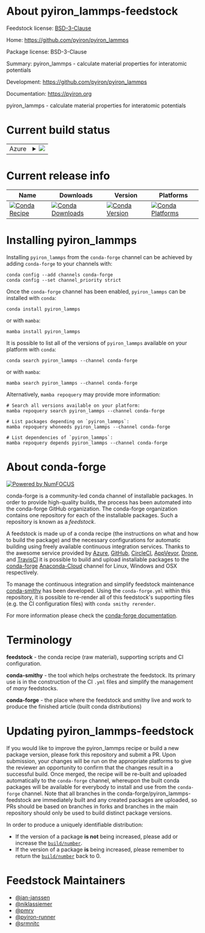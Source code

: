 About pyiron_lammps-feedstock
=============================

Feedstock license: [BSD-3-Clause](https://github.com/conda-forge/pyiron_lammps-feedstock/blob/main/LICENSE.txt)

Home: https://github.com/pyiron/pyiron_lammps

Package license: BSD-3-Clause

Summary: pyiron_lammps - calculate material properties for interatomic potentials

Development: https://github.com/pyiron/pyiron_lammps

Documentation: https://pyiron.org

pyiron_lammps - calculate material properties for interatomic potentials


Current build status
====================


<table>
    
  <tr>
    <td>Azure</td>
    <td>
      <details>
        <summary>
          <a href="https://dev.azure.com/conda-forge/feedstock-builds/_build/latest?definitionId=4868&branchName=main">
            <img src="https://dev.azure.com/conda-forge/feedstock-builds/_apis/build/status/pyiron_lammps-feedstock?branchName=main">
          </a>
        </summary>
        <table>
          <thead><tr><th>Variant</th><th>Status</th></tr></thead>
          <tbody><tr>
              <td>linux_64_python3.10.____cpython</td>
              <td>
                <a href="https://dev.azure.com/conda-forge/feedstock-builds/_build/latest?definitionId=4868&branchName=main">
                  <img src="https://dev.azure.com/conda-forge/feedstock-builds/_apis/build/status/pyiron_lammps-feedstock?branchName=main&jobName=linux&configuration=linux%20linux_64_python3.10.____cpython" alt="variant">
                </a>
              </td>
            </tr><tr>
              <td>linux_64_python3.8.____cpython</td>
              <td>
                <a href="https://dev.azure.com/conda-forge/feedstock-builds/_build/latest?definitionId=4868&branchName=main">
                  <img src="https://dev.azure.com/conda-forge/feedstock-builds/_apis/build/status/pyiron_lammps-feedstock?branchName=main&jobName=linux&configuration=linux%20linux_64_python3.8.____cpython" alt="variant">
                </a>
              </td>
            </tr><tr>
              <td>linux_64_python3.9.____cpython</td>
              <td>
                <a href="https://dev.azure.com/conda-forge/feedstock-builds/_build/latest?definitionId=4868&branchName=main">
                  <img src="https://dev.azure.com/conda-forge/feedstock-builds/_apis/build/status/pyiron_lammps-feedstock?branchName=main&jobName=linux&configuration=linux%20linux_64_python3.9.____cpython" alt="variant">
                </a>
              </td>
            </tr><tr>
              <td>osx_64_python3.10.____cpython</td>
              <td>
                <a href="https://dev.azure.com/conda-forge/feedstock-builds/_build/latest?definitionId=4868&branchName=main">
                  <img src="https://dev.azure.com/conda-forge/feedstock-builds/_apis/build/status/pyiron_lammps-feedstock?branchName=main&jobName=osx&configuration=osx%20osx_64_python3.10.____cpython" alt="variant">
                </a>
              </td>
            </tr><tr>
              <td>osx_64_python3.8.____cpython</td>
              <td>
                <a href="https://dev.azure.com/conda-forge/feedstock-builds/_build/latest?definitionId=4868&branchName=main">
                  <img src="https://dev.azure.com/conda-forge/feedstock-builds/_apis/build/status/pyiron_lammps-feedstock?branchName=main&jobName=osx&configuration=osx%20osx_64_python3.8.____cpython" alt="variant">
                </a>
              </td>
            </tr><tr>
              <td>osx_64_python3.9.____cpython</td>
              <td>
                <a href="https://dev.azure.com/conda-forge/feedstock-builds/_build/latest?definitionId=4868&branchName=main">
                  <img src="https://dev.azure.com/conda-forge/feedstock-builds/_apis/build/status/pyiron_lammps-feedstock?branchName=main&jobName=osx&configuration=osx%20osx_64_python3.9.____cpython" alt="variant">
                </a>
              </td>
            </tr><tr>
              <td>win_64_python3.10.____cpython</td>
              <td>
                <a href="https://dev.azure.com/conda-forge/feedstock-builds/_build/latest?definitionId=4868&branchName=main">
                  <img src="https://dev.azure.com/conda-forge/feedstock-builds/_apis/build/status/pyiron_lammps-feedstock?branchName=main&jobName=win&configuration=win%20win_64_python3.10.____cpython" alt="variant">
                </a>
              </td>
            </tr><tr>
              <td>win_64_python3.8.____cpython</td>
              <td>
                <a href="https://dev.azure.com/conda-forge/feedstock-builds/_build/latest?definitionId=4868&branchName=main">
                  <img src="https://dev.azure.com/conda-forge/feedstock-builds/_apis/build/status/pyiron_lammps-feedstock?branchName=main&jobName=win&configuration=win%20win_64_python3.8.____cpython" alt="variant">
                </a>
              </td>
            </tr><tr>
              <td>win_64_python3.9.____cpython</td>
              <td>
                <a href="https://dev.azure.com/conda-forge/feedstock-builds/_build/latest?definitionId=4868&branchName=main">
                  <img src="https://dev.azure.com/conda-forge/feedstock-builds/_apis/build/status/pyiron_lammps-feedstock?branchName=main&jobName=win&configuration=win%20win_64_python3.9.____cpython" alt="variant">
                </a>
              </td>
            </tr>
          </tbody>
        </table>
      </details>
    </td>
  </tr>
</table>

Current release info
====================

| Name | Downloads | Version | Platforms |
| --- | --- | --- | --- |
| [![Conda Recipe](https://img.shields.io/badge/recipe-pyiron_lammps-green.svg)](https://anaconda.org/conda-forge/pyiron_lammps) | [![Conda Downloads](https://img.shields.io/conda/dn/conda-forge/pyiron_lammps.svg)](https://anaconda.org/conda-forge/pyiron_lammps) | [![Conda Version](https://img.shields.io/conda/vn/conda-forge/pyiron_lammps.svg)](https://anaconda.org/conda-forge/pyiron_lammps) | [![Conda Platforms](https://img.shields.io/conda/pn/conda-forge/pyiron_lammps.svg)](https://anaconda.org/conda-forge/pyiron_lammps) |

Installing pyiron_lammps
========================

Installing `pyiron_lammps` from the `conda-forge` channel can be achieved by adding `conda-forge` to your channels with:

```
conda config --add channels conda-forge
conda config --set channel_priority strict
```

Once the `conda-forge` channel has been enabled, `pyiron_lammps` can be installed with `conda`:

```
conda install pyiron_lammps
```

or with `mamba`:

```
mamba install pyiron_lammps
```

It is possible to list all of the versions of `pyiron_lammps` available on your platform with `conda`:

```
conda search pyiron_lammps --channel conda-forge
```

or with `mamba`:

```
mamba search pyiron_lammps --channel conda-forge
```

Alternatively, `mamba repoquery` may provide more information:

```
# Search all versions available on your platform:
mamba repoquery search pyiron_lammps --channel conda-forge

# List packages depending on `pyiron_lammps`:
mamba repoquery whoneeds pyiron_lammps --channel conda-forge

# List dependencies of `pyiron_lammps`:
mamba repoquery depends pyiron_lammps --channel conda-forge
```


About conda-forge
=================

[![Powered by
NumFOCUS](https://img.shields.io/badge/powered%20by-NumFOCUS-orange.svg?style=flat&colorA=E1523D&colorB=007D8A)](https://numfocus.org)

conda-forge is a community-led conda channel of installable packages.
In order to provide high-quality builds, the process has been automated into the
conda-forge GitHub organization. The conda-forge organization contains one repository
for each of the installable packages. Such a repository is known as a *feedstock*.

A feedstock is made up of a conda recipe (the instructions on what and how to build
the package) and the necessary configurations for automatic building using freely
available continuous integration services. Thanks to the awesome service provided by
[Azure](https://azure.microsoft.com/en-us/services/devops/), [GitHub](https://github.com/),
[CircleCI](https://circleci.com/), [AppVeyor](https://www.appveyor.com/),
[Drone](https://cloud.drone.io/welcome), and [TravisCI](https://travis-ci.com/)
it is possible to build and upload installable packages to the
[conda-forge](https://anaconda.org/conda-forge) [Anaconda-Cloud](https://anaconda.org/)
channel for Linux, Windows and OSX respectively.

To manage the continuous integration and simplify feedstock maintenance
[conda-smithy](https://github.com/conda-forge/conda-smithy) has been developed.
Using the ``conda-forge.yml`` within this repository, it is possible to re-render all of
this feedstock's supporting files (e.g. the CI configuration files) with ``conda smithy rerender``.

For more information please check the [conda-forge documentation](https://conda-forge.org/docs/).

Terminology
===========

**feedstock** - the conda recipe (raw material), supporting scripts and CI configuration.

**conda-smithy** - the tool which helps orchestrate the feedstock.
                   Its primary use is in the construction of the CI ``.yml`` files
                   and simplify the management of *many* feedstocks.

**conda-forge** - the place where the feedstock and smithy live and work to
                  produce the finished article (built conda distributions)


Updating pyiron_lammps-feedstock
================================

If you would like to improve the pyiron_lammps recipe or build a new
package version, please fork this repository and submit a PR. Upon submission,
your changes will be run on the appropriate platforms to give the reviewer an
opportunity to confirm that the changes result in a successful build. Once
merged, the recipe will be re-built and uploaded automatically to the
`conda-forge` channel, whereupon the built conda packages will be available for
everybody to install and use from the `conda-forge` channel.
Note that all branches in the conda-forge/pyiron_lammps-feedstock are
immediately built and any created packages are uploaded, so PRs should be based
on branches in forks and branches in the main repository should only be used to
build distinct package versions.

In order to produce a uniquely identifiable distribution:
 * If the version of a package **is not** being increased, please add or increase
   the [``build/number``](https://docs.conda.io/projects/conda-build/en/latest/resources/define-metadata.html#build-number-and-string).
 * If the version of a package **is** being increased, please remember to return
   the [``build/number``](https://docs.conda.io/projects/conda-build/en/latest/resources/define-metadata.html#build-number-and-string)
   back to 0.

Feedstock Maintainers
=====================

* [@jan-janssen](https://github.com/jan-janssen/)
* [@niklassiemer](https://github.com/niklassiemer/)
* [@pmrv](https://github.com/pmrv/)
* [@pyiron-runner](https://github.com/pyiron-runner/)
* [@srmnitc](https://github.com/srmnitc/)

